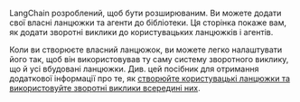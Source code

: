 
LangChain розроблений, щоб бути розширюваним. Ви можете додати свої власні ланцюжки та агенти до бібліотеки. Ця сторінка покаже вам, як додати зворотні виклики до користувацьких ланцюжків і агентів.

Коли ви створюєте власний ланцюжок, ви можете легко налаштувати його так, щоб він використовував ту саму систему зворотного виклику, що й усі вбудовані ланцюжки. Див. цей посібник для отримання додаткової інформації про те, як [створюйте користувацькі ланцюжки та використовуйте зворотні виклики всередині них](../../modules/chains#subclassing-basechain).
